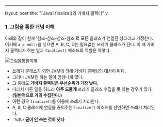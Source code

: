 ---
layout: post
title: "[Java] finalize()와 가비지 콜렉터"
v

### 1. 그림을 통한 개념 이해
아래와 같이 현재 '참조-참조-참조-참조'로 모든 클래스가 연결된 상태라고 가정한다. 여기에 `a = null;`을 넣으면 A, B, C, D는 필요없는 쓰레기 클래스가 된다. 이 때 가비지 콜렉터가 하는 일과 `finalize()` 메소드의 역할은 이렇다.

![그림을통한이해](http://nokbeondev.github.io/img/finalize.JPG)

- 쓰레기 클래스가 되면 JVM에 의해 가비지 콜렉팅의 대상이 된다.
- 그러나 JVM은 하는 일이 엄청나게 많다.
- 그 중에도 **가비지 콜렉팅은 우선순위가 가장 낮다.**
- 따라서 다른 일을 하느라 **아주 드물게** 쓰레기 클래스 수집을 못 하는 경우가 있다.**(일반적으로 거의 수집한다.)**
- 이런 경우 `finalize()`를 이용해 쓰레기 처리한다.
- A, B, C 클래스에 연결을 끊어주는 `finalize()` 메소드를 선언하면 쓰레기 처리된다.
- 그러나 **굳이 안 쓰는 것이 낫다**

